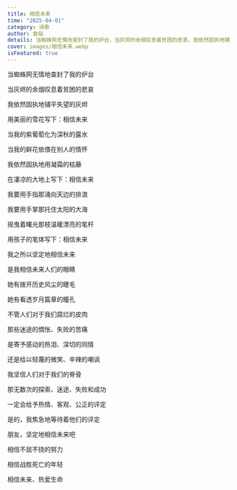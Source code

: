 ```yaml
---
title: 相信未来
time: "2025-04-01"
category: 诗歌
author: 食指
details: 当蜘蛛网无情地查封了我的炉台，当灰烬的余烟叹息着贫困的悲哀，我依然固执地铺平失望的灰烬...
cover: images/相信未来.webp
isFeatured: true
---
```


当蜘蛛网无情地查封了我的炉台

当灰烬的余烟叹息着贫困的悲哀

我依然固执地铺平失望的灰烬

用美丽的雪花写下：相信未来

当我的紫葡萄化为深秋的露水

当我的鲜花依偎在别人的情怀

我依然固执地用凝霜的枯藤

在凄凉的大地上写下：相信未来

我要用手指那涌向天边的排浪

我要用手掌那托住太阳的大海

摇曳着曙光那枝温暖漂亮的笔杆

用孩子的笔体写下：相信未来

我之所以坚定地相信未来

是我相信未来人们的眼睛

她有拨开历史风尘的睫毛

她有看透岁月篇章的瞳孔

不管人们对于我们腐烂的皮肉

那些迷途的惆怅、失败的苦痛

是寄予感动的热泪、深切的同情

还是给以轻蔑的微笑、辛辣的嘲讽

我坚信人们对于我们的脊骨

那无数次的探索、迷途、失败和成功

一定会给予热情、客观、公正的评定

是的，我焦急地等待着他们的评定

朋友，坚定地相信未来吧

相信不屈不挠的努力

相信战胜死亡的年轻

相信未来、热爱生命